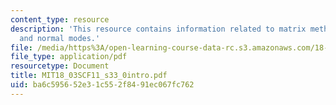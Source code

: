 ```yaml
---
content_type: resource
description: 'This resource contains information related to matrix methods: eigenvalues
  and normal modes.'
file: /media/https%3A/open-learning-course-data-rc.s3.amazonaws.com/18-03sc-differential-equations-fall-2011/ba6c595652e31c552f8491ec067fc762_MIT18_03SCF11_s33_0intro.pdf
file_type: application/pdf
resourcetype: Document
title: MIT18_03SCF11_s33_0intro.pdf
uid: ba6c5956-52e3-1c55-2f84-91ec067fc762
---
```

